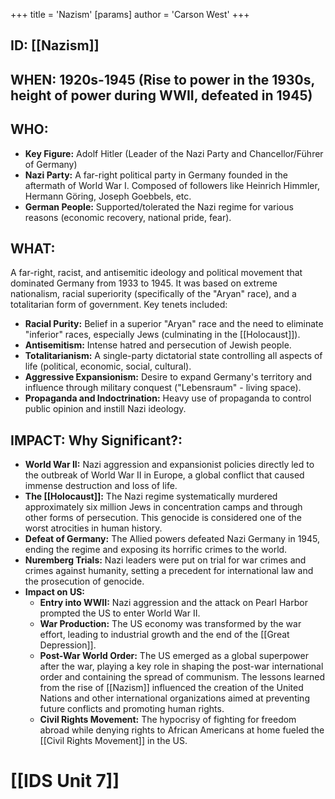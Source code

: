 +++
 title = 'Nazism'
[params]
	author = 'Carson West'
+++
## ID: [[Nazism]]

## WHEN: 1920s-1945 (Rise to power in the 1930s, height of power during WWII, defeated in 1945)

## WHO: 
* **Key Figure:** Adolf Hitler (Leader of the Nazi Party and Chancellor/Führer of Germany)
* **Nazi Party:** A far-right political party in Germany founded in the aftermath of World War I. Composed of followers like Heinrich Himmler, Hermann Göring, Joseph Goebbels, etc.
* **German People:** Supported/tolerated the Nazi regime for various reasons (economic recovery, national pride, fear).

## WHAT: 

A far-right, racist, and antisemitic ideology and political movement that dominated Germany from 1933 to 1945. It was based on extreme nationalism, racial superiority (specifically of the "Aryan" race), and a totalitarian form of government. Key tenets included:
* **Racial Purity:** Belief in a superior "Aryan" race and the need to eliminate "inferior" races, especially Jews (culminating in the [[Holocaust]]).
* **Antisemitism:** Intense hatred and persecution of Jewish people.
* **Totalitarianism:** A single-party dictatorial state controlling all aspects of life (political, economic, social, cultural).
* **Aggressive Expansionism:** Desire to expand Germany's territory and influence through military conquest ("Lebensraum" - living space).
* **Propaganda and Indoctrination:** Heavy use of propaganda to control public opinion and instill Nazi ideology.

## IMPACT: Why Significant?:
* **World War II:** Nazi aggression and expansionist policies directly led to the outbreak of World War II in Europe, a global conflict that caused immense destruction and loss of life.
* **The [[Holocaust]]:** The Nazi regime systematically murdered approximately six million Jews in concentration camps and through other forms of persecution. This genocide is considered one of the worst atrocities in human history.
* **Defeat of Germany:** The Allied powers defeated Nazi Germany in 1945, ending the regime and exposing its horrific crimes to the world.
* **Nuremberg Trials:** Nazi leaders were put on trial for war crimes and crimes against humanity, setting a precedent for international law and the prosecution of genocide.
* **Impact on US:**
    * **Entry into WWII:** Nazi aggression and the attack on Pearl Harbor prompted the US to enter World War II.
    * **War Production:** The US economy was transformed by the war effort, leading to industrial growth and the end of the [[Great Depression]].
    * **Post-War World Order:** The US emerged as a global superpower after the war, playing a key role in shaping the post-war international order and containing the spread of communism. The lessons learned from the rise of [[Nazism]] influenced the creation of the United Nations and other international organizations aimed at preventing future conflicts and promoting human rights.
    * **Civil Rights Movement:** The hypocrisy of fighting for freedom abroad while denying rights to African Americans at home fueled the [[Civil Rights Movement]] in the US.

# [[IDS Unit 7]]